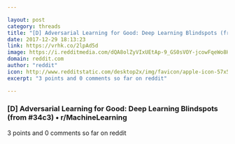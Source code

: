 ```yaml
---

layout: post
category: threads
title: "[D] Adversarial Learning for Good: Deep Learning Blindspots (from #34c3)"
date: 2017-12-29 18:13:23
link: https://vrhk.co/2lpAd5d
image: https://i.redditmedia.com/dQA8olZyVIxUEtAp-9_GS0sVOY-jcowFqeWo8Halu7c.jpg?w=320&s=b9319f0658ec11697afd5402b46a4656
domain: reddit.com
author: "reddit"
icon: http://www.redditstatic.com/desktop2x/img/favicon/apple-icon-57x57.png
excerpt: "3 points and 0 comments so far on reddit"

---
```


### [D] Adversarial Learning for Good: Deep Learning Blindspots (from #34c3) • r/MachineLearning

3 points and 0 comments so far on reddit